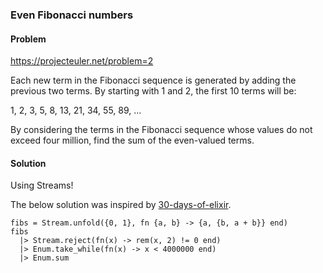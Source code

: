 ### Even Fibonacci numbers

#### Problem

https://projecteuler.net/problem=2

Each new term in the Fibonacci sequence is generated by adding the previous two terms. By starting with 1 and 2, the first 10 terms will be:

1, 2, 3, 5, 8, 13, 21, 34, 55, 89, ...

By considering the terms in the Fibonacci sequence whose values do not exceed four million, find the sum of the even-valued terms.

#### Solution

Using Streams!

The below solution was inspired by [30-days-of-elixir](https://github.com/seven1m/30-days-of-elixir/blob/master/24-stream.exs).

```
fibs = Stream.unfold({0, 1}, fn {a, b} -> {a, {b, a + b}} end)
fibs
  |> Stream.reject(fn(x) -> rem(x, 2) != 0 end)
  |> Enum.take_while(fn(x) -> x < 4000000 end)
  |> Enum.sum
```